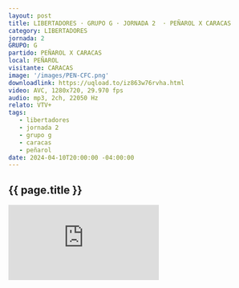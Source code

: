 ```yaml
---
layout: post
title: LIBERTADORES · GRUPO G · JORNADA 2  · PEÑAROL X CARACAS
category: LIBERTADORES
jornada: 2
GRUPO: G
partido: PEÑAROL X CARACAS
local: PEÑAROL
visitante: CARACAS
image: '/images/PEN-CFC.png'
downloadlink: https://uqload.to/iz863w76rvha.html
video: AVC, 1280x720, 29.970 fps
audio: mp3, 2ch, 22050 Hz
relato: VTV+
tags:
   - libertadores
   - jornada 2
   - grupo g
   - caracas
   - peñarol
date: 2024-04-10T20:00:00 -04:00:00
---
```


<div class="espacio kustom_culture">
  <h2>{{ page.title }}</h2>
</div>

<iframe  class="position-relative w-100 h-100 border-0" src="https://uqload.to/embed-iz863w76rvha.html" frameborder=0 marginwidth=0 marginheight=0 scrolling=NO allowfullscreen></iframe>

<br>
